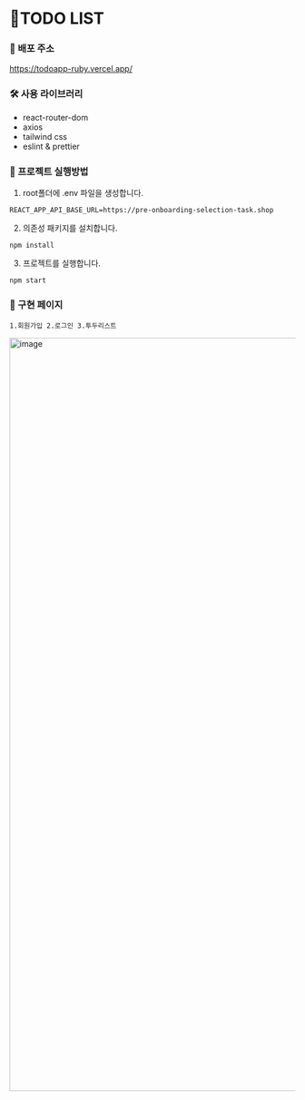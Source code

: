 # 📝TODO LIST
### 🔗 배포 주소
https://todoapp-ruby.vercel.app/
### 🛠 사용 라이브러리
- react-router-dom
- axios
- tailwind css
- eslint & prettier

### 🚀 프로젝트 실행방법
1. root폴더에 .env 파일을 생성합니다.
```
REACT_APP_API_BASE_URL=https://pre-onboarding-selection-task.shop
```
2. 의존성 패키지를 설치합니다.
```
npm install
```
3. 프로젝트를 실행합니다.
```
npm start
```

### 👀 구현 페이지
```
1.회원가입 2.로그인 3.투두리스트
```
<img width="1328" alt="image" src="https://user-images.githubusercontent.com/97602748/196524992-62e248dd-00d0-404e-95c1-69a883e9a449.png">

